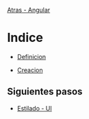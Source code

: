 [Atras - Angular](https://github.com/daniel18acevedo/DA2-Tecnologia/tree/angular)

# Indice

- [Definicion](https://github.com/daniel18acevedo/DA2-Tecnologia/tree/angular-service/service.md)

- [Creacion](https://github.com/daniel18acevedo/DA2-Tecnologia/tree/angular-service/creation.md)

## Siguientes pasos

- [Estilado - UI](https://github.com/daniel18acevedo/DA2-Tecnologia/tree/angular-style/style.md)
